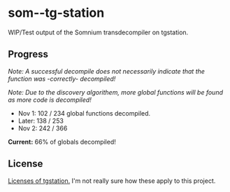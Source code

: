 # som--tg-station
WIP/Test output of the Somnium transdecompiler on tgstation.

## Progress
*Note: A successful decompile does not necessarily indicate that the function was -correctly- decompiled!*

*Note: Due to the discovery algorithem, more global functions will be found as more code is decompiled!*

- Nov 1: 102 / 234 global functions decompiled.
- Later: 138 / 253
- Nov 2: 242 / 366

**Current:** 66% of globals decompiled!

## License
[Licenses of tgstation.](https://github.com/somnium13/-tg-station#license) I'm not really sure how these apply to this project.
